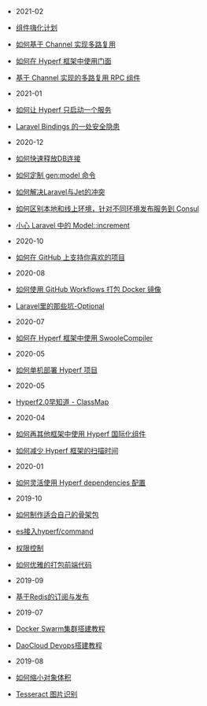 - 2021-02
- [组件嗨化计划](blogs/happy-join-hyperf.md)
- [如何基于 Channel 实现多路复用](blogs/multiplexing-connections.md)
- [如何在 Hyperf 框架中使用门面](blogs/how-to-use-facade-in-hyperf.md)
- [基于 Channel 实现的多路复用 RPC 组件](blogs/rpc-multiplex.md)

- 2021-01
- [如何让 Hyperf 只启动一个服务](blogs/how-to-start-one-server-for-hyperf.md)
- [Laravel Bindings 的一处安全隐患](blogs/laravel-bindings-limit.md)

- 2020-12
- [如何快速释放DB连接](blogs/coroutine-waiter.md)
- [如何定制 gen:model 命令](blogs/gen-model-visitor.md)
- [如何解决Laravel与Jet的冲突](blogs/laravel-jet.md)
- [如何区别本地和线上环境，针对不同环境发布服务到 Consul](blogs/service-governance-listener.md)
- [小心 Laravel 中的 Model::increment](blogs/laravel-orm-increment.md)

- 2020-10
- [如何在 GitHub 上支持你喜欢的项目](blogs/how-to-support-favorite-project.md)

- 2020-08
- [如何使用 GitHub Workflows 打包 Docker 镜像](blogs/how-to-use-workflows-build-docker-image.md)
- [Laravel里的那些坑-Optional](blogs/laravel-optional.md)

- 2020-07
- [如何在 Hyperf 框架中使用 SwooleCompiler](blogs/how-to-use-swoole-compiler.md)

- 2020-05
- [如何单机部署 Hyperf 项目](blogs/hyperf-deploy)

- 2020-05
- [Hyperf2.0早知道 - ClassMap](blogs/hyperf2.0-class-map)

- 2020-04
- [如何再其他框架中使用 Hyperf 国际化组件](blogs/how-to-use-translation-in-another-frameworks)
- [如何减少 Hyperf 框架的扫描时间](blogs/how-to-optimize-scan-time)

- 2020-01
- [如何灵活使用 Hyperf dependencies 配置](blogs/how-to-use-dependencies)

- 2019-10
- [如何制作适合自己的骨架包](blogs/create-skeketon)
- [es接入hyperf/command](blogs/easyswoole-command)
- [权限控制](blogs/auth-control)
- [如何优雅的打包前端代码](blogs/how-to-build-frontend-package)

- 2019-09
- [基于Redis的订阅与发布](blogs/demo-redis-subscribe)

- 2019-07
- [Docker Swarm集群搭建教程](blogs/docker-swarm)
- [DaoCloud Devops搭建教程](blogs/daocloud)

- 2019-08
- [如何缩小对象体积](blogs/generate)
- [Tesseract 图片识别](blogs/tesseract)
